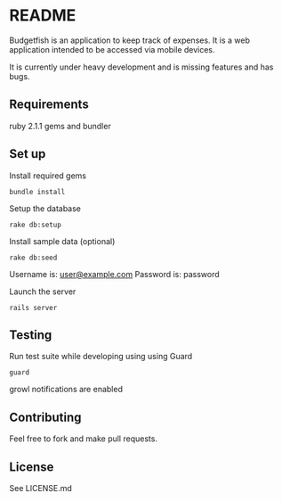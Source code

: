 # README

Budgetfish is an application to keep track of expenses.
It is a web application intended to be accessed via mobile devices.

It is currently under heavy development and is missing features and has bugs.

## Requirements

ruby 2.1.1
gems and bundler

## Set up

Install required gems

    bundle install

Setup the database

    rake db:setup

Install sample data (optional)

    rake db:seed 

Username is: user@example.com
Password is: password

Launch the server 

    rails server

## Testing

Run test suite while developing using using Guard

    guard

growl notifications are enabled

## Contributing

Feel free to fork and make pull requests.

## License

See LICENSE.md
